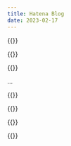 ```yaml
---
title: Hatena Blog
date: 2023-02-17
---
```


{{<hatena link="https://developers.microad.co.jp/entry/2023/10/13/180000">}}

{{<hatena link="https://developers.microad.co.jp/entry/2023/02/17/180000_1">}}

{{<hatena link="https://developers.microad.co.jp/entry/2022/10/14/173000">}}

...
<!--more-->

{{<hatena link="https://developers.microad.co.jp/entry/2022/04/18/100000">}}

{{<hatena link="https://developers.microad.co.jp/entry/2021/04/26/060000">}}

{{<hatena link="https://developers.microad.co.jp/entry/2021/01/25/063000">}}

{{<hatena link="https://developers.microad.co.jp/entry/2020/11/24/063000">}}
